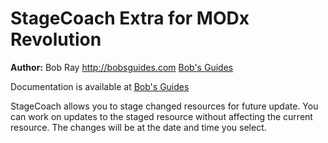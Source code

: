 StageCoach Extra for MODx Revolution
=======================================


**Author:** Bob Ray <http://bobsguides.com> [Bob's Guides](http://bobsguides.com)

Documentation is available at [Bob's Guides](http://bobsguides.com/stagecoach-tutorial.html)

StageCoach allows you to stage changed resources for future update. You can work on updates to the staged resource without affecting the current resource. The changes will be at the date and time you select.
